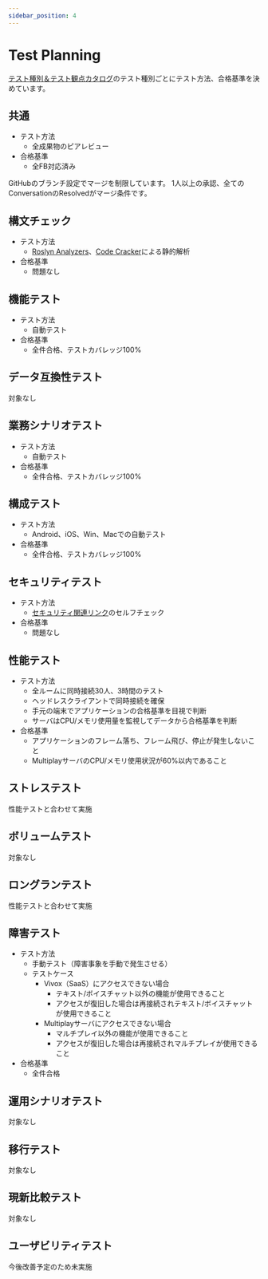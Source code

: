 ```yaml
---
sidebar_position: 4
---
```


# Test Planning

[テスト種別＆テスト観点カタログ](https://fintan.jp/page/1456/)のテスト種別ごとにテスト方法、合格基準を決めています。

## 共通

- テスト方法
  - 全成果物のピアレビュー
- 合格基準
  - 全FB対応済み

GitHubのブランチ設定でマージを制限しています。
1人以上の承認、全てのConversationのResolvedがマージ条件です。

## 構文チェック

- テスト方法
  - [Roslyn Analyzers](https://github.com/dotnet/roslyn-analyzers)、[Code Cracker](https://github.com/code-cracker/code-cracker)による静的解析
- 合格基準
  - 問題なし

## 機能テスト

- テスト方法
  - 自動テスト
- 合格基準
  - 全件合格、テストカバレッジ100%

## データ互換性テスト

対象なし

## 業務シナリオテスト

- テスト方法
  - 自動テスト
- 合格基準
  - 全件合格、テストカバレッジ100%

## 構成テスト

- テスト方法
  - Android、iOS、Win、Macでの自動テスト
- 合格基準
  - 全件合格、テストカバレッジ100%

## セキュリティテスト

- テスト方法
  - [セキュリティ関連リンク](https://fintan-contents.github.io/mobile-app-crib-notes/reference/security/awesome-sites)のセルフチェック
- 合格基準
  - 問題なし

## 性能テスト

- テスト方法
  - 全ルームに同時接続30人、3時間のテスト
  - ヘッドレスクライアントで同時接続を確保
  - 手元の端末でアプリケーションの合格基準を目視で判断
  - サーバはCPU/メモリ使用量を監視してデータから合格基準を判断
- 合格基準
  - アプリケーションのフレーム落ち、フレーム飛び、停止が発生しないこと
  - MultiplayサーバのCPU/メモリ使用状況が60%以内であること

## ストレステスト

性能テストと合わせて実施

## ボリュームテスト

対象なし

## ロングランテスト

性能テストと合わせて実施

## 障害テスト

- テスト方法
  - 手動テスト（障害事象を手動で発生させる）
  - テストケース
    - Vivox（SaaS）にアクセスできない場合
      - テキスト/ボイスチャット以外の機能が使用できること
      - アクセスが復旧した場合は再接続されテキスト/ボイスチャットが使用できること
    - Multiplayサーバにアクセスできない場合
      - マルチプレイ以外の機能が使用できること
      - アクセスが復旧した場合は再接続されマルチプレイが使用できること
- 合格基準
  - 全件合格

## 運用シナリオテスト

対象なし

## 移行テスト

対象なし

## 現新比較テスト

対象なし

## ユーザビリティテスト

今後改善予定のため未実施
